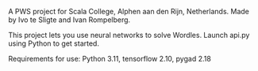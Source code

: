 A PWS project for Scala College, Alphen aan den Rijn, Netherlands.
Made by Ivo te Sligte and Ivan Rompelberg.

This project lets you use neural networks to solve Wordles. Launch api.py using Python to get started.

Requirements for use: Python 3.11, tensorflow 2.10, pygad 2.18
